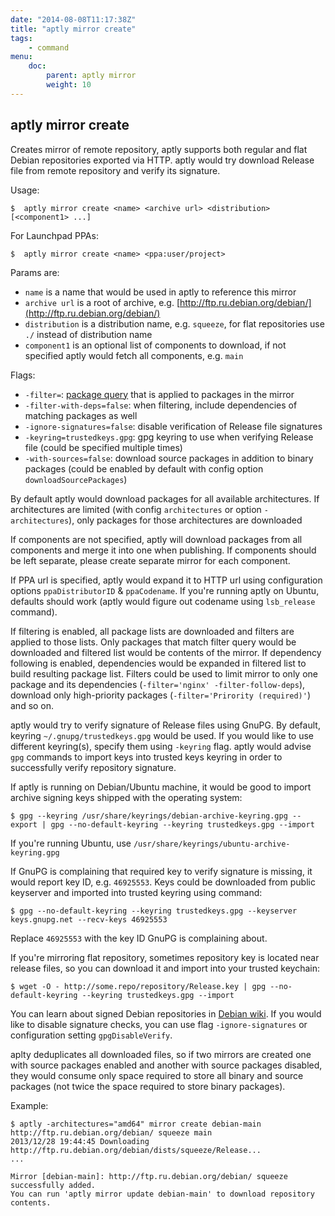 ```yaml
---
date: "2014-08-08T11:17:38Z"
title: "aptly mirror create"
tags:
    - command
menu:
    doc:
        parent: aptly mirror
        weight: 10
---
```


aptly mirror create
-------------------

Creates mirror of remote repository, aptly supports both regular and
flat Debian repositories exported via HTTP. aptly would try download
Release file from remote repository and verify its signature.

Usage:

    $  aptly mirror create <name> <archive url> <distribution> [<component1> ...]

For Launchpad PPAs:

    $  aptly mirror create <name> <ppa:user/project>

Params are:

-   `name` is a name that would be used in aptly to reference this
    mirror
-   `archive url` is a root of archive, e.g.
    [http://ftp.ru.debian.org/debian/](http://ftp.ru.debian.org/debian/)
-   `distribution` is a distribution name, e.g. `squeeze`, for flat
    repositories use `./` instead of distribution name
-   `component1` is an optional list of components to download, if not
    specified aptly would fetch all components, e.g. `main`

Flags:

-   `-filter=`: [package query](#package-query) that is applied to
    packages in the mirror
-   `-filter-with-deps=false`: when filtering, include dependencies of
    matching packages as well
-   `-ignore-signatures=false`: disable verification of Release file
    signatures
-   `-keyring=trustedkeys.gpg`: gpg keyring to use when verifying
    Release file (could be specified multiple times)
-   `-with-sources=false`: download source packages in addition to
    binary packages (could be enabled by default with config option
    `downloadSourcePackages`)

By default aptly would download packages for all available
architectures. If architectures are limited (with config `architectures`
or option `-architectures`), only packages for those architectures are
downloaded

If components are not specified, aptly will download packages from all
components and merge it into one when publishing. If components should
be left separate, please create separate mirror for each component.

If PPA url is specified, aptly would expand it to HTTP url using
configuration options `ppaDistributorID` & `ppaCodename`. If you're
running aptly on Ubuntu, defaults should work (aptly would figure out
codename using `lsb_release` command).

If filtering is enabled, all package lists are downloaded and filters
are applied to those lists. Only packages that match filter query would
be downloaded and filtered list would be contents of the mirror. If
dependency following is enabled, dependencies would be expanded in
filtered list to build resulting package list. Filters could be used to
limit mirror to only one package and its dependencies
(`-filter='nginx' -filter-follow-deps`), download only high-priority
packages (`-filter='Prirority (required)'`) and so on.

aptly would try to verify signature of Release files using GnuPG. By
default, keyring `~/.gnupg/trustedkeys.gpg` would be used. If you would
like to use different keyring(s), specify them using `-keyring` flag.
aptly would advise `gpg` commands to import keys into trusted keys
keyring in order to successfully verify repository signature.

If aptly is running on Debian/Ubuntu machine, it would be good to import
archive signing keys shipped with the operating system:

    $ gpg --keyring /usr/share/keyrings/debian-archive-keyring.gpg --export | gpg --no-default-keyring --keyring trustedkeys.gpg --import

If you're running Ubuntu, use
`/usr/share/keyrings/ubuntu-archive-keyring.gpg`

If GnuPG is complaining that required key to verify signature is
missing, it would report key ID, e.g. `46925553`. Keys could be
downloaded from public keyserver and imported into trusted keyring using
command:

    $ gpg --no-default-keyring --keyring trustedkeys.gpg --keyserver keys.gnupg.net --recv-keys 46925553

Replace `46925553` with the key ID GnuPG is complaining about.

If you're mirroring flat repository, sometimes repository key is located
near release files, so you can download it and import into your trusted
keychain:

    $ wget -O - http://some.repo/repository/Release.key | gpg --no-default-keyring --keyring trustedkeys.gpg --import

You can learn about signed Debian repositories in [Debian
wiki](https://wiki.debian.org/SecureApt). If you would like to disable
signature checks, you can use flag `-ignore-signatures` or configuration
setting `gpgDisableVerify`.

aplty deduplicates all downloaded files, so if two mirrors are created
one with source packages enabled and another with source packages
disabled, they would consume only space required to store all binary and
source packages (not twice the space required to store binary packages).

Example:

    $ aptly -architectures="amd64" mirror create debian-main http://ftp.ru.debian.org/debian/ squeeze main
    2013/12/28 19:44:45 Downloading http://ftp.ru.debian.org/debian/dists/squeeze/Release...
    ...

    Mirror [debian-main]: http://ftp.ru.debian.org/debian/ squeeze successfully added.
    You can run 'aptly mirror update debian-main' to download repository contents.
